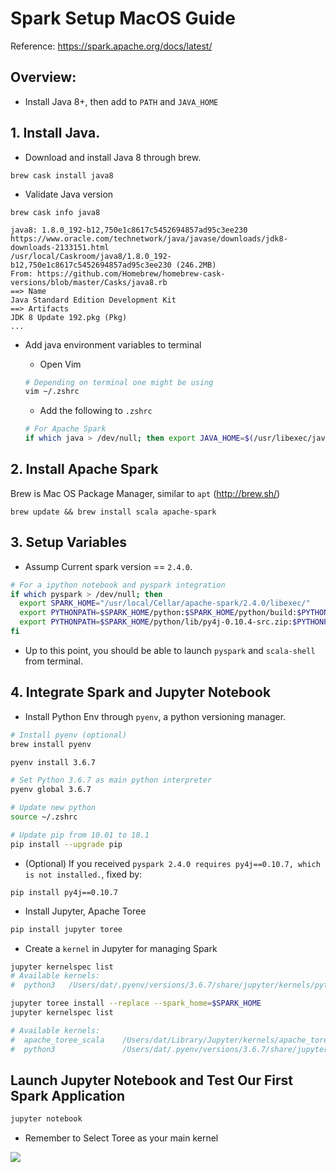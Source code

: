 # Spark Setup MacOS Guide

Reference:
https://spark.apache.org/docs/latest/


## Overview:
* Install Java 8+, then add to `PATH` and `JAVA_HOME`


## 1. Install Java.

* Download and install Java 8 through brew.
```
brew cask install java8
```

*  Validate Java version
```
brew cask info java8
```

```shell
java8: 1.8.0_192-b12,750e1c8617c5452694857ad95c3ee230
https://www.oracle.com/technetwork/java/javase/downloads/jdk8-downloads-2133151.html
/usr/local/Caskroom/java8/1.8.0_192-b12,750e1c8617c5452694857ad95c3ee230 (246.2MB)
From: https://github.com/Homebrew/homebrew-cask-versions/blob/master/Casks/java8.rb
==> Name
Java Standard Edition Development Kit
==> Artifacts
JDK 8 Update 192.pkg (Pkg)
...
```

* Add java environment variables to terminal
    * Open Vim
    ```bash
    # Depending on terminal one might be using
    vim ~/.zshrc
    ```

    * Add the following to `.zshrc`
    ```bash
    # For Apache Spark
    if which java > /dev/null; then export JAVA_HOME=$(/usr/libexec/java_home); fi
    ```

## 2. Install Apache Spark

Brew is Mac OS Package Manager, similar to `apt` (http://brew.sh/)

```shell
brew update && brew install scala apache-spark
```

## 3. Setup Variables

* Assump Current spark version == `2.4.0`.
```bash
# For a ipython notebook and pyspark integration
if which pyspark > /dev/null; then
  export SPARK_HOME="/usr/local/Cellar/apache-spark/2.4.0/libexec/"
  export PYTHONPATH=$SPARK_HOME/python:$SPARK_HOME/python/build:$PYTHONPATH
  export PYTHONPATH=$SPARK_HOME/python/lib/py4j-0.10.4-src.zip:$PYTHONPATH
fi
```

* Up to this point, you should be able to launch `pyspark` and `scala-shell` from terminal.

## 4. Integrate Spark and Jupyter Notebook

* Install Python Env through `pyenv`, a python versioning manager.
```bash
# Install pyenv (optional)
brew install pyenv

pyenv install 3.6.7 

# Set Python 3.6.7 as main python interpreter
pyenv global 3.6.7

# Update new python
source ~/.zshrc

# Update pip from 10.01 to 18.1
pip install --upgrade pip
```
* (Optional) If you received `pyspark 2.4.0 requires py4j==0.10.7, which is not installed.`, fixed by:
```
pip install py4j==0.10.7
```

* Install Jupyter, Apache Toree
```bash
pip install jupyter toree
```

* Create a `kernel` in Jupyter for managing Spark

```bash
jupyter kernelspec list
# Available kernels:
#  python3   /Users/dat/.pyenv/versions/3.6.7/share/jupyter/kernels/python3
```

```bash
jupyter toree install --replace --spark_home=$SPARK_HOME
jupyter kernelspec list

# Available kernels:
#  apache_toree_scala    /Users/dat/Library/Jupyter/kernels/apache_toree_scala
#  python3               /Users/dat/.pyenv/versions/3.6.7/share/jupyter/kernels/python3
```

## Launch Jupyter Notebook and Test Our First Spark Application

```bash
jupyter notebook
```
* Remember to Select Toree as your main kernel

![](docs/setup_result.png)
